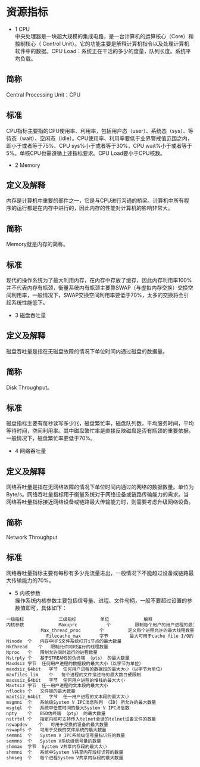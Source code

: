 # 资源指标
* 1 CPU   
中央处理器是一块超大规模的集成电路，是一台计算机的运算核心（Core）和控制核心（ Control Unit）。它的功能主要是解释计算机指令以及处理计算机软件中的数据。CPU Load：系统正在干活的多少的度量，队列长度。系统平均负载。
  
## 简称
Central Processing Unit：CPU

## 标准
CPU指标主要指的CPU使用率、利用率，包括用户态（user）、系统态（sys）、等待态（wait）、空闲态（idle）。CPU使用率、利用率要低于业界警戒值范围之内，即小于或者等于75%、CPU sys%小于或者等于30%，CPU wait%小于或者等于5%。单核CPU也需遵循上述指标要求。CPU Load要小于CPU核数。

* 2 Memory
## 定义及解释
内存是计算机中重要的部件之一，它是与CPU进行沟通的桥梁。计算机中所有程序的运行都是在内存中进行的，因此内存的性能对计算机的影响非常大。

## 简称
Memory就是内存的简称。

## 标准
现代的操作系统为了最大利用内存，在内存中存放了缓存，因此内存利用率100%并不代表内存有瓶颈，衡量系统内有瓶颈主要靠SWAP（与虚拟内存交换）交换空间利用率，一般情况下，SWAP交换空间利用率要低于70%，太多的交换将会引起系统性能低下。

* 3 磁盘吞吐量
## 定义及解释
磁盘吞吐量是指在无磁盘故障的情况下单位时间内通过磁盘的数据量。

## 简称
Disk Throughput。

## 标准
磁盘指标主要有每秒读写多少兆，磁盘繁忙率，磁盘队列数，平均服务时间，平均等待时间，空间利用率。其中磁盘繁忙率是直接反映磁盘是否有瓶颈的重要依据，一般情况下，磁盘繁忙率要低于70%。

* 4 网络吞吐量
## 定义及解释
网络吞吐量是指在无网络故障的情况下单位时间内通过的网络的数据数量。单位为Byte/s。网络吞吐量指标用于衡量系统对于网络设备或链路传输能力的需求。当网络吞吐量指标接近网络设备或链路最大传输能力时，则需要考虑升级网络设备。

## 简称
Network Throughput

## 标准
网络吞吐量指标主要有每秒有多少兆流量进出，一般情况下不能超过设备或链路最大传输能力的70%。

* 5 内核参数   
操作系统内核参数主要包括信号量、进程、文件句柄，一般不要超过设置的参数值即可，具体如下：
  
```dtd
一级指标	         二级指标	      单位	         解释
内核参数	         Maxuprc	       个	     限制每个用户的用户进程的最大数量
             Max_thread_proc	   个	     定义每个进程允许的最大线程数量
               Filecache_max	   字节	     最大可用于cache file I/O的物理内存
Ninode	个	内存中HFS文件系统打开i节点的最大数量
Nkthread	个	限制允许同时运行的线程数量
Nproc	个	限制允许同时运行的进程数量
Nstrpty	个	基于STREAMS的伪终端 （pts） 的最大数量
Maxdsiz	字节	任何用户进程的数据段的最大大小（以字节为单位）
maxdsiz_64bit	字节	任何用户进程的数据段的最大大小（以字节为单位）
maxfiles_lim	个	每个进程的文件描述符的最大数目硬限制
maxssiz_64bit	字节	任何用户进程的堆栈的最大大小
Maxtsiz	字节	任一用户进程的文本段的最大大小
nflocks	个	文件锁的最大数量
maxtsiz_64bit	字节	任一用户进程的文本段的最大大小
msgmni	个	系统级System V IPC消息队列 （ID) 所允许的最大数量
msgtql	个	系统中任意时间的最大System V IPC消息数
npty	个	BSD伪终端 （pty） 的最大数量
nstrtel	个	指定内核可支持传入telnet会话的telnet设备文件的数量
nswapdev	个	可用于交换的设备的最大数量
nswapfs	个	可用于交换的文件系统的最大数量
semmni	个	System V IPC系统级信号量标识符的数量
semmns	个	System V系统级信号量的数量
shmmax	字节	System V共享内存段的最大大小
shmmni	个	系统中System V共享内存段标识符的数量
shmseg	个	每个进程System V共享内存段的最大数量
```







